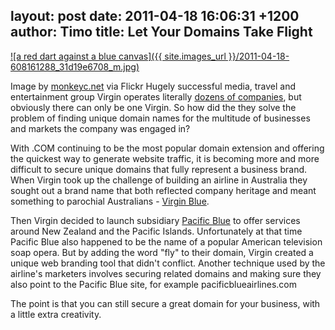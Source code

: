 layout: post
date: 2011-04-18 16:06:31 +1200
author: Timo
title: Let Your Domains Take Flight
----

[![a red dart against a blue canvas]({{ site.images_url }}/2011-04-18-608161288_31d19e6708_m.jpg)](http://www.flickr.com/photos/73584213@N00/608161288)

Image by [monkeyc.net](http://www.flickr.com/photos/73584213@N00/608161288) via Flickr
Hugely successful media, travel and entertainment group Virgin operates literally [dozens of companies](http://www.virgin.com/company/), but obviously there can only be one Virgin. So how did the they solve the problem of finding unique domain names for the multitude of businesses and markets the company was engaged in?

With .COM continuing to be the most popular domain extension and offering the quickest way to generate website traffic, it is becoming more and more difficult to secure unique domains that fully represent a business brand. When Virgin took up the challenge of building an airline in Australia they sought out a brand name that both reflected company heritage and meant something to parochial Australians - [Virgin Blue](http://www.virginblue.com/). 

Then Virgin decided to launch subsidiary [Pacific Blue](http://archived.link/http://flypacificblue.com/) to offer services around New Zealand and the Pacific Islands. Unfortunately at that time Pacific Blue also happened to be the name of a popular American television soap opera. But by adding the word "fly" to their domain, Virgin created a unique web branding tool that didn't conflict. Another technique used by the airline's marketers involves securing related domains and making sure they also point to the Pacific Blue site, for example pacificblueairlines.com

The point is that you can still secure a great domain for your business, with a little extra creativity.
